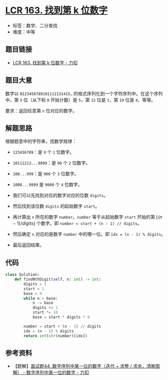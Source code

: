 # [LCR 163. 找到第 k 位数字](https://leetcode.cn/problems/shu-zi-xu-lie-zhong-mou-yi-wei-de-shu-zi-lcof/)

- 标签：数学、二分查找
- 难度：中等

## 题目链接

- [LCR 163. 找到第 k 位数字 - 力扣](https://leetcode.cn/problems/shu-zi-xu-lie-zhong-mou-yi-wei-de-shu-zi-lcof/)

## 题目大意

数字以 `0123456789101112131415…` 的格式序列化到一个字符序列中。在这个序列中，第 `5` 位（从下标 `0` 开始计数）是 `5`，第 `13` 位是 `1`，第 `19` 位是 `4`，等等。

要求：返回任意第 `n` 位对应的数字。

## 解题思路

根据题意中的字符串，找数学规律：

- `123456789`：是 `9` 个 `1` 位数字。
- `10111213...9899`：是 `90` 个 `2` 位数字。
- `100...999`：是 `900` 个 `3` 位数字。
- `1000...9999` 是 `9000` 个 `4` 位数字。

- 我们可以先找到对应的数字对应的位数 `digits`。
- 然后找到该位数 `digits` 的起始数字 `start`。
- 再计算出 `n` 所在的数字 `number`。`number` 等于从起始数字 `start` 开始的第 $\lfloor(n - 1) / digits\rfloor$ 个数字。即 `number = start + (n - 1) // digits`。
- 然后确定 `n` 对应的是数字 `number` 中的哪一位。即 `idx = (n - 1) % digits`。
- 最后返回结果。

## 代码

```python
class Solution:
    def findNthDigit(self, n: int) -> int:
        digits = 1
        start = 1
        base = 9
        while n > base:
            n -= base
            digits += 1
            start *= 10
            base = start * digits * 9

        number = start + (n - 1) // digits
        idx = (n - 1) % digits
        return int(str(number)[idx])
```

## 参考资料

- 【题解】[面试题44. 数字序列中某一位的数字（迭代 + 求整 / 求余，清晰图解） - 数字序列中某一位的数字 - 力扣](https://leetcode.cn/problems/shu-zi-xu-lie-zhong-mou-yi-wei-de-shu-zi-lcof/solution/mian-shi-ti-44-shu-zi-xu-lie-zhong-mou-yi-wei-de-6/)

